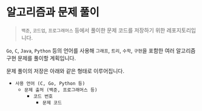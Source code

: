 # 알고리즘과 문제 풀이

> `백준`, `코드업`, `프로그래머스` 등에서 풀이한 문제 코드를 저장하기 위한 레포지토리입니다.

`Go`, `C`, `Java`, `Python` 등의 언어를 사용해 `그래프`, `트리`, `수학`, `구현`을 포함한 여러 알고리즘 구현 문제를 풀이할 계획입니다.

문제 풀이의 저장은 아래와 같은 형태로 이루어집니다.

-   `사용 언어 (C, Go, Python 등)`
    -   `문제 출처 (백준, 프로그래머스 등)`
        -   `코드 번호`
            -   `문제 코드`
